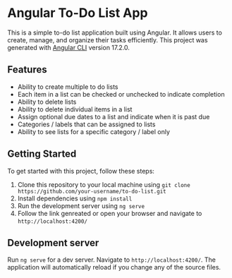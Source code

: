 # Angular To-Do List App

This is a simple to-do list application built using Angular. It allows users to create, manage, and organize their tasks efficiently.
This project was generated with [Angular CLI](https://github.com/angular/angular-cli) version 17.2.0.

## Features


-  Ability to create multiple to do lists
-  Each item in a list can be checked or unchecked to indicate completion
- Ability to delete lists
- Ability to delete individual items in a list
- Assign optional due dates to a list and indicate when it is past due
- Categories / labels that can be assigned to lists
- Ability to see lists for a specific category / label only
## Getting Started

To get started with this project, follow these steps:

1. Clone this repository to your local machine using `git clone https://github.com/your-username/to-do-list.git`
2. Install dependencies using `npm install`
3. Run the development server using `ng serve`
4. Follow the link genreated or open your browser and navigate to `http://localhost:4200/`


## Development server

Run `ng serve` for a dev server. Navigate to `http://localhost:4200/`. The application will automatically reload if you change any of the source files.




